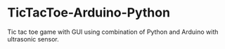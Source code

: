 # TicTacToe-Arduino-Python
Tic tac toe game with GUI using combination of Python and Arduino with ultrasonic sensor.
